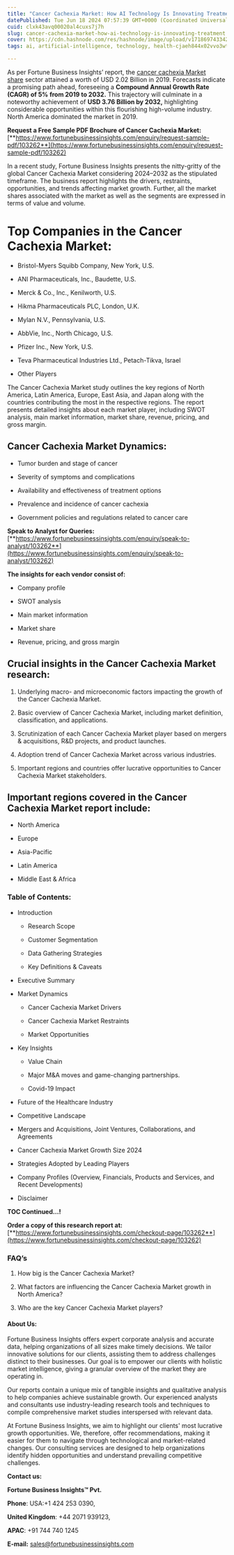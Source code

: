 ```yaml
---
title: "Cancer Cachexia Market: How AI Technology Is Innovating Treatment"
datePublished: Tue Jun 18 2024 07:57:39 GMT+0000 (Coordinated Universal Time)
cuid: clxk43avq00020al4cuxs7j7h
slug: cancer-cachexia-market-how-ai-technology-is-innovating-treatment
cover: https://cdn.hashnode.com/res/hashnode/image/upload/v1718697433429/97e98492-dbb8-44f8-9ddf-f7e715e8a2de.png
tags: ai, artificial-intelligence, technology, health-cjaeh844x02vvo3wtj5r2s75q, healthcare, cancer-cachexia-market

---
```


As per Fortune Business Insights’ report, the [cancer cachexia Market share](https://www.fortunebusinessinsights.com/cancer-cachexia-market-103262) sector attained a worth of USD 2.02 Billion in 2019. Forecasts indicate a promising path ahead, foreseeing a **Compound Annual Growth Rate (CAGR) of 5% from 2019 to 2032.** This trajectory will culminate in a noteworthy achievement of **USD 3.76 Billion by 2032,** highlighting considerable opportunities within this flourishing high-volume industry. North America dominated the market in 2019.

**Request a Free Sample PDF Brochure of Cancer Cachexia Market:** [**https://www.fortunebusinessinsights.com/enquiry/request-sample-pdf/103262**](https://www.fortunebusinessinsights.com/enquiry/request-sample-pdf/103262)

In a recent study, Fortune Business Insights presents the nitty-gritty of the global Cancer Cachexia Market considering 2024–2032 as the stipulated timeframe. The business report highlights the drivers, restraints, opportunities, and trends affecting market growth. Further, all the market shares associated with the market as well as the segments are expressed in terms of value and volume.

# **Top Companies in the Cancer Cachexia Market:**

* Bristol-Myers Squibb Company, New York, U.S.
    
* ANI Pharmaceuticals, Inc., Baudette, U.S.
    
* Merck & Co., Inc., Kenilworth, U.S.
    
* Hikma Pharmaceuticals PLC, London, U.K.
    
* Mylan N.V., Pennsylvania, U.S.
    
* AbbVie, Inc., North Chicago, U.S.
    
* Pfizer Inc., New York, U.S.
    
* Teva Pharmaceutical Industries Ltd., Petach-Tikva, Israel
    
* Other Players
    

The Cancer Cachexia Market study outlines the key regions of North America, Latin America, Europe, East Asia, and Japan along with the countries contributing the most in the respective regions. The report presents detailed insights about each market player, including SWOT analysis, main market information, market share, revenue, pricing, and gross margin.

## Cancer Cachexia Market **Dynamics**:

* Tumor burden and stage of cancer
    
* Severity of symptoms and complications
    
* Availability and effectiveness of treatment options
    
* Prevalence and incidence of cancer cachexia
    
* Government policies and regulations related to cancer care
    

**Speak to Analyst for Queries:** [**https://www.fortunebusinessinsights.com/enquiry/speak-to-analyst/103262**](https://www.fortunebusinessinsights.com/enquiry/speak-to-analyst/103262)

**The insights for each vendor consist of:**

* Company profile
    
* SWOT analysis
    
* Main market information
    
* Market share
    
* Revenue, pricing, and gross margin
    

## **Crucial insights in the Cancer Cachexia Market research:**

1. Underlying macro- and microeconomic factors impacting the growth of the Cancer Cachexia Market.
    
2. Basic overview of Cancer Cachexia Market, including market definition, classification, and applications.
    
3. Scrutinization of each Cancer Cachexia Market player based on mergers & acquisitions, R&D projects, and product launches.
    
4. Adoption trend of Cancer Cachexia Market across various industries.
    
5. Important regions and countries offer lucrative opportunities to Cancer Cachexia Market stakeholders.
    

## **Important regions covered in the Cancer Cachexia Market report include:**

* North America
    
* Europe
    
* Asia-Pacific
    
* Latin America
    
* Middle East & Africa
    

### **Table of Contents:**

* Introduction
    
    * Research Scope
        
    * Customer Segmentation
        
    * Data Gathering Strategies
        
    * Key Definitions & Caveats
        
* Executive Summary
    
* Market Dynamics
    
    * Cancer Cachexia Market Drivers
        
    * Cancer Cachexia Market Restraints
        
    * Market Opportunities
        
* Key Insights
    
    * Value Chain
        
    * Major M&A moves and game-changing partnerships.
        
    * Covid-19 Impact
        
* Future of the Healthcare Industry
    
* Competitive Landscape
    
* Mergers and Acquisitions, Joint Ventures, Collaborations, and Agreements
    
* Cancer Cachexia Market Growth Size 2024
    
* Strategies Adopted by Leading Players
    
* Company Profiles (Overview, Financials, Products and Services, and Recent Developments)
    
* Disclaimer
    

**TOC Continued…!**

**Order a copy of this research report at:** [**https://www.fortunebusinessinsights.com/checkout-page/103262**](https://www.fortunebusinessinsights.com/checkout-page/103262)

### **FAQ’s**

1. How big is the Cancer Cachexia Market?
    
2. What factors are influencing the Cancer Cachexia Market growth in North America?
    
3. Who are the key Cancer Cachexia Market players?
    

#### **About Us:**

Fortune Business Insights offers expert corporate analysis and accurate data, helping organizations of all sizes make timely decisions. We tailor innovative solutions for our clients, assisting them to address challenges distinct to their businesses. Our goal is to empower our clients with holistic market intelligence, giving a granular overview of the market they are operating in.

Our reports contain a unique mix of tangible insights and qualitative analysis to help companies achieve sustainable growth. Our experienced analysts and consultants use industry-leading research tools and techniques to compile comprehensive market studies interspersed with relevant data.

At Fortune Business Insights, we aim to highlight our clients' most lucrative growth opportunities. We, therefore, offer recommendations, making it easier for them to navigate through technological and market-related changes. Our consulting services are designed to help organizations identify hidden opportunities and understand prevailing competitive challenges.

**Contact us:**

**Fortune Business Insights™ Pvt.**

**Phone**: USA:+1 424 253 0390,

**United Kingdom**: +44 2071 939123,

**APAC**: +91 744 740 1245

**E-mail:** [sales@fortunebusinessinsights.com](mailto:sales@fortunebusinessinsights.com)